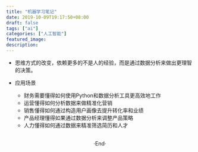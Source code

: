 ```yaml
---
title: "机器学习笔记"
date: 2019-10-09T19:17:50+08:00
draft: false
tags: ["ai"]
categories: ["人工智能"]
featured_image: 
description: 
---
```


- 思维方式的改变，依赖更多的不是人的经验，而是通过数据分析来做出更理智的决策。

- 应用场景
  - 财务需要懂得如何使用Python和数据分析工具更高效地工作
  - 运营懂得如何分析数据来做精准化营销
  - 销售懂得如何通过构造用户画像去提升转化率和业绩
  - 产品经理懂得如果通过数据分析来调整产品策略
  - 人力懂得如何通过数据来精准筛选简历和人才

<br>

<center>  ·End·  </center>